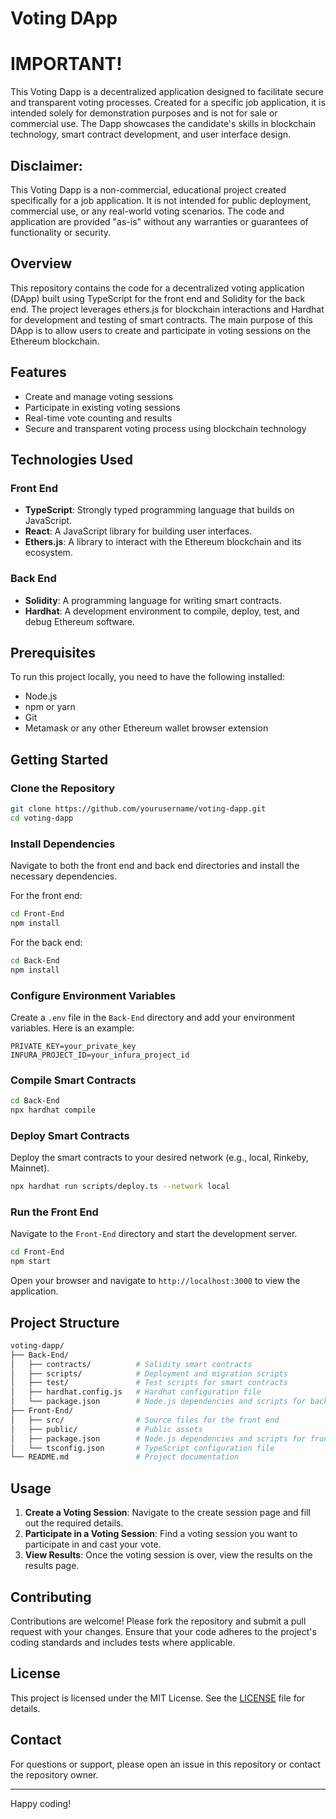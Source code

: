 # Voting DApp

# IMPORTANT!
This Voting Dapp is a decentralized application designed to facilitate secure and transparent voting processes. Created for a specific job application, it is intended solely for demonstration purposes and is not for sale or commercial use. The Dapp showcases the candidate's skills in blockchain technology, smart contract development, and user interface design.

## Disclaimer:
This Voting Dapp is a non-commercial, educational project created specifically for a job application. It is not intended for public deployment, commercial use, or any real-world voting scenarios. The code and application are provided "as-is" without any warranties or guarantees of functionality or security.



## Overview

This repository contains the code for a decentralized voting application (DApp) built using TypeScript for the front end and Solidity for the back end. The project leverages ethers.js for blockchain interactions and Hardhat for development and testing of smart contracts. The main purpose of this DApp is to allow users to create and participate in voting sessions on the Ethereum blockchain.

## Features

- Create and manage voting sessions
- Participate in existing voting sessions
- Real-time vote counting and results
- Secure and transparent voting process using blockchain technology

## Technologies Used

### Front End
- **TypeScript**: Strongly typed programming language that builds on JavaScript.
- **React**: A JavaScript library for building user interfaces.
- **Ethers.js**: A library to interact with the Ethereum blockchain and its ecosystem.

### Back End
- **Solidity**: A programming language for writing smart contracts.
- **Hardhat**: A development environment to compile, deploy, test, and debug Ethereum software.

## Prerequisites

To run this project locally, you need to have the following installed:

- Node.js
- npm or yarn
- Git
- Metamask or any other Ethereum wallet browser extension

## Getting Started

### Clone the Repository

```bash
git clone https://github.com/yourusername/voting-dapp.git
cd voting-dapp
```

### Install Dependencies

Navigate to both the front end and back end directories and install the necessary dependencies.

For the front end:

```bash
cd Front-End
npm install
```

For the back end:

```bash
cd Back-End
npm install
```

### Configure Environment Variables

Create a `.env` file in the `Back-End` directory and add your environment variables. Here is an example:

```env
PRIVATE_KEY=your_private_key
INFURA_PROJECT_ID=your_infura_project_id
```

### Compile Smart Contracts

```bash
cd Back-End
npx hardhat compile
```

### Deploy Smart Contracts

Deploy the smart contracts to your desired network (e.g., local, Rinkeby, Mainnet).

```bash
npx hardhat run scripts/deploy.ts --network local
```

### Run the Front End

Navigate to the `Front-End` directory and start the development server.

```bash
cd Front-End
npm start
```

Open your browser and navigate to `http://localhost:3000` to view the application.

## Project Structure

```bash
voting-dapp/
├── Back-End/
│   ├── contracts/          # Solidity smart contracts
│   ├── scripts/            # Deployment and migration scripts
│   ├── test/               # Test scripts for smart contracts
│   ├── hardhat.config.js   # Hardhat configuration file
│   └── package.json        # Node.js dependencies and scripts for back end
├── Front-End/
│   ├── src/                # Source files for the front end
│   ├── public/             # Public assets
│   ├── package.json        # Node.js dependencies and scripts for front end
│   └── tsconfig.json       # TypeScript configuration file
└── README.md               # Project documentation
```

## Usage

1. **Create a Voting Session**: Navigate to the create session page and fill out the required details.
2. **Participate in a Voting Session**: Find a voting session you want to participate in and cast your vote.
3. **View Results**: Once the voting session is over, view the results on the results page.

## Contributing

Contributions are welcome! Please fork the repository and submit a pull request with your changes. Ensure that your code adheres to the project's coding standards and includes tests where applicable.

## License

This project is licensed under the MIT License. See the [LICENSE](LICENSE) file for details.

## Contact

For questions or support, please open an issue in this repository or contact the repository owner.

---

Happy coding!
